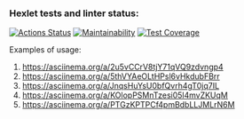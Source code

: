 ### Hexlet tests and linter status:
[![Actions Status](https://github.com/kativanova/frontend-project-lvl2/workflows/hexlet-check/badge.svg)](https://github.com/kativanova/frontend-project-lvl2/actions)
[![Maintainability](https://api.codeclimate.com/v1/badges/a051f052514163ec8240/maintainability)](https://codeclimate.com/github/kativanova/frontend-project-lvl2/maintainability)
[![Test Coverage](https://api.codeclimate.com/v1/badges/a051f052514163ec8240/test_coverage)](https://codeclimate.com/github/kativanova/frontend-project-lvl2/test_coverage)

Examples of usage: 
1. https://asciinema.org/a/2u5vCCrV8tjY71qVQ9zdvngp4
2. https://asciinema.org/a/5thVYAeOLtHPsl6vHkdubFBrr
3. https://asciinema.org/a/JnqsHuYsU0bfQvrh4gT0jq7IL
4. https://asciinema.org/a/KOlopPSMnTzesi05l4mvZKUqM
5. https://asciinema.org/a/PTGzKPTPCf4pmBdbLLJMLrN6M
